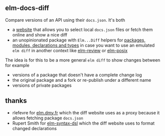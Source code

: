 ## elm-docs-diff

Compare versions of an API using their `docs.json`. It's both

  - a [website](https://lue-bird.github.io/elm-docs-diff/) that allows you to select local `docs.json` files or fetch them online and show a nice diff
  - an unopinionated package with `Elm...Diff` helpers for [packages, modules, declarations and types](https://dark.elm.dmy.fr/packages/elm/project-metadata-utils/latest/Elm-Docs)
    in case you want to use an emulated `elm diff` in another context like [elm-review](https://dark.elm.dmy.fr/packages/jfmengels/elm-review/latest/) or [elm-posix](https://dark.elm.dmy.fr/packages/albertdahlin/elm-posix/latest/)

The idea is for this to be a more general `elm diff` to show changes between for example
  - versions of a package that doesn't have a complete change log
  - the original package and a fork or re-publish under a different name
  - versions of private packages

## thanks
  - rlefevre for [elm.dmy.fr](https://github.com/dmy/elm.dmy.fr) which the diff website uses as a proxy because it allows fetching package `docs.json`
  - Rupert Smith for [elm-syntax-dsl](https://dark.elm.dmy.fr/packages/the-sett/elm-syntax-dsl/latest/) which the diff website uses to format changed declarations
